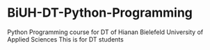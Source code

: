 # BiUH-DT-Python-Programming
Python Programming course for DT of Hianan Bielefeld University of Applied Sciences
This is for DT students
